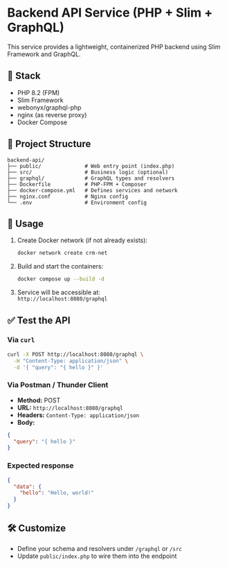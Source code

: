 # Backend API Service (PHP + Slim + GraphQL)

This service provides a lightweight, containerized PHP backend using Slim Framework and GraphQL.

## 🚀 Stack

- PHP 8.2 (FPM)
- Slim Framework
- webonyx/graphql-php
- nginx (as reverse proxy)
- Docker Compose

## 📁 Project Structure

```
backend-api/
├── public/              # Web entry point (index.php)
├── src/                 # Business logic (optional)
├── graphql/             # GraphQL types and resolvers
├── Dockerfile           # PHP-FPM + Composer
├── docker-compose.yml   # Defines services and network
├── nginx.conf           # Nginx config
└── .env                 # Environment config
```

## 🐳 Usage

1. Create Docker network (if not already exists):
   ```bash
   docker network create crm-net
   ```

2. Build and start the containers:
   ```bash
   docker compose up --build -d
   ```

3. Service will be accessible at:  
   `http://localhost:8080/graphql`

## ✅ Test the API

### Via `curl`
```bash
curl -X POST http://localhost:8080/graphql \
  -H "Content-Type: application/json" \
  -d '{ "query": "{ hello }" }'
```

### Via Postman / Thunder Client

- **Method:** POST  
- **URL:** `http://localhost:8080/graphql`  
- **Headers:** `Content-Type: application/json`  
- **Body:**
```json
{
  "query": "{ hello }"
}
```

### Expected response
```json
{
  "data": {
    "hello": "Hello, world!"
  }
}
```

## 🛠 Customize

- Define your schema and resolvers under `/graphql` or `/src`
- Update `public/index.php` to wire them into the endpoint
